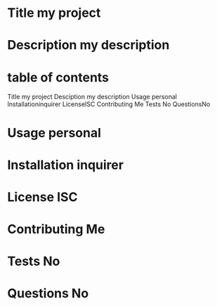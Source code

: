 

# Title my project
# Description my description
# table of contents 
Title my project
Desciption my description
Usage personal
Installationinquirer
LicenseISC
Contributing Me
Tests No
QuestionsNo
# Usage personal
# Installation inquirer
# License ISC
# Contributing Me
# Tests No
# Questions No

 
      